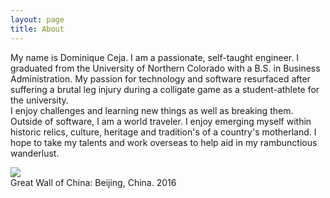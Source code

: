 ```yaml
---
layout: page
title: About
---
```


<p class="message">
  My name is Dominique Ceja. I am a passionate, self-taught engineer. I graduated from the University of Northern Colorado with a B.S. in Business Administration. My passion for technology and software resurfaced after suffering a brutal leg injury during a colligate game as a student-athlete for the university. 
  <br>
I enjoy challenges and learning new things as well as breaking them. 
<br>
Outside of software, I am a world traveler. I enjoy emerging myself within historic relics, culture, heritage and tradition's of a country's motherland. I hope to take my talents and work overseas to help aid in my rambunctious wanderlust.
</p>
<div class="img-center">
  <img src="{{site.baseurl}}/public/great-wall-of-china.jpg" class="img-responsive img-center">
  <figcaption>Great Wall of China: Beijing, China. 2016</figcaption>
</div>